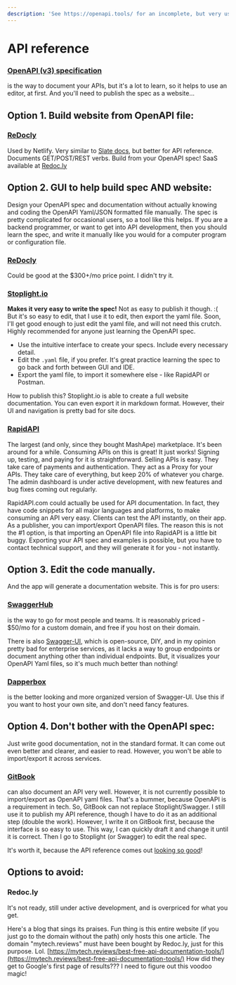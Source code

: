 ```yaml
---
description: 'See https://openapi.tools/ for an incomplete, but very useful list of tools!'
---
```


# API reference

### [OpenAPI \(v3\) specification](https://swagger.io/specification/) 

is the way to document your APIs, but it's a lot to learn, so it helps to use an editor, at first. And you'll need to publish the spec as a website...

## Option 1. Build website from OpenAPI file:

### [ReDocly](https://github.com/Redocly/redoc)

Used by Netlify. Very similar to [Slate docs](website-from-files.md), but better for API reference. Documents GET/POST/REST verbs. Build from your OpenAPI spec! SaaS available at [Redoc.ly](https://Redoc.ly) 

## Option 2. GUI to help build spec AND website:

Design your OpenAPI spec and documentation without actually knowing and coding the OpenAPI Yaml/JSON formatted file manually. The spec is pretty complicated for occasional users, so a tool like this helps. If you are a backend programmer, or want to get into API development, then you should learn the spec, and write it manually like you would for a computer program or configuration file.

### [ReDocly](https://ReDoc.ly)

Could be good at the $300+/mo price point. I didn't try it.

### [Stoplight.io](https://stoplight.io) 

**Makes it very easy to write the spec!** Not as easy to publish it though. :\( But it's so easy to edit, that I use it to edit, then export the yaml file. Soon, I'll get good enough to just edit the yaml file, and will not need this crutch. Highly recommended for anyone just learning the OpenAPI spec.

* Use the intuitive interface to create your specs. Include every necessary detail.
* Edit the `.yaml` file, if you prefer. It's great practice learning the spec to go back and forth between GUI and IDE.
* Export the yaml file, to import it somewhere else - like RapidAPI or Postman.

How to publish this? Stoplight.io is able to create a full website documentation. You can even export it in markdown format. However, their UI and navigation is pretty bad for site docs.

### [RapidAPI](https://rapidapi.com)

The largest \(and only, since they bought MashApe\) marketplace. It's been around for a while. Consuming APIs on this is great! It just works! Signing up, testing, and paying for it is straightforward. Selling APIs is easy. They take care of payments and authentication. They act as a Proxy for your APIs. They take care of everything, but keep 20% of whatever you charge. The admin dashboard is under active development, with new features and bug fixes coming out regularly.

RapidAPI.com could actually be used for API documentation. In fact, they have code snippets for all major languages and platforms, to make consuming an API very easy. Clients can test the API instantly, on their app. As a publisher, you can import/export OpenAPI files. The reason this is not the \#1 option, is that importing an OpenAPI file into RapidAPI is a little bit buggy. Exporting your API spec and examples is possible, but you have to contact technical support, and they will generate it for you - not instantly.

## Option 3. Edit the code manually.

And the app will generate a documentation website. This is for pro users:

### [SwaggerHub](https://swagger.io/tools/swaggerhub/)

is the way to go for most people and teams. It is reasonably priced - $50/mo for a custom domain, and free if you host on their domain. 

There is also [Swagger-UI](https://swagger.io/tools/swagger-ui/), which is open-source, DIY, and in my opinion pretty bad for enterprise services, as it lacks a way to group endpoints or document anything other than individual endpoints. But, it visualizes your OpenAPI Yaml files, so it's much much better than nothing!

### [Dapperbox](http://dapperdox.io/)

is the better looking and more organized version of Swagger-UI. Use this if you want to host your own site, and don't need fancy features.

## Option 4. Don't bother with the OpenAPI spec:

Just write good documentation, not in the standard format. It can come out even better and clearer, and easier to read. However, you won't be able to import/export it across services.

### [GitBook](https://gitbook.com) 

can also document an API very well. However, it is not currently possible to import/export as OpenAPI yaml files. That's a bummer, because OpenAPI is a requirement in tech. So, GitBook can not replace Stoplight/Swagger. I still use it to publish my API reference, though I have to do it as an additional step \(double the work\). However, I write it on GitBook first, because the interface is so easy to use. This way, I can quickly draft it and change it until it is correct. Then I go to Stoplight \(or Swagger\) to edit the real spec.

It's worth it, because the API reference comes out [looking so good](https://nlp.studio/documentation)!

## **Options to** avoid:

### Redoc.ly

It's not ready, still under active development, and is overpriced for what you get.

Here's a blog that sings its praises. Fun thing is this entire website \(if you just go to the domain without the path\) only hosts this one article. The domain "mytech.reviews" must have been bought by Redoc.ly, just for this purpose. Lol. [https://mytech.reviews/best-free-api-documentation-tools/](https://mytech.reviews/best-free-api-documentation-tools/) How did they get to Google's first page of results??? I need to figure out this voodoo magic!

